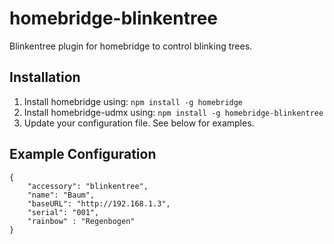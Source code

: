 # homebridge-blinkentree
Blinkentree plugin for homebridge to control blinking trees.

## Installation

1. Install homebridge using: `npm install -g homebridge`
2. Install homebridge-udmx using: `npm install -g homebridge-blinkentree`
3. Update your configuration file.  See below for examples.


## Example Configuration


    {
		"accessory": "blinkentree",
		"name": "Baum",
		"baseURL": "http://192.168.1.3",
		"serial": "001",
		"rainbow" : "Regenbogen"
	}
